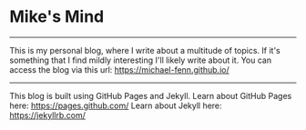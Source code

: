 # Mike's Mind
***
This is my personal blog, where I write about a multitude of topics. If it's something that I find mildly interesting I'll likely write about it.
You can access the blog via this url: https://michael-fenn.github.io/

***

This blog is built using GitHub Pages and Jekyll.
Learn about GitHub Pages here: https://pages.github.com/
Learn about Jekyll here: https://jekyllrb.com/